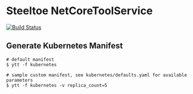 # Steeltoe NetCoreToolService

[![Build Status](https://dev.azure.com/SteeltoeOSS/Steeltoe/_apis/build/status/Initializr/SteeltoeOSS.NetCoreToolService?branchName=main)](https://dev.azure.com/SteeltoeOSS/Steeltoe/_build/latest?definitionId=45&branchName=main)

## Generate Kubernetes Manifest



```
# default manifest
$ ytt -f kubernetes

# sample custom manifest, see kubernetes/defaults.yaml for available parameters
$ ytt -f kubernetes -v replica_count=5
```
